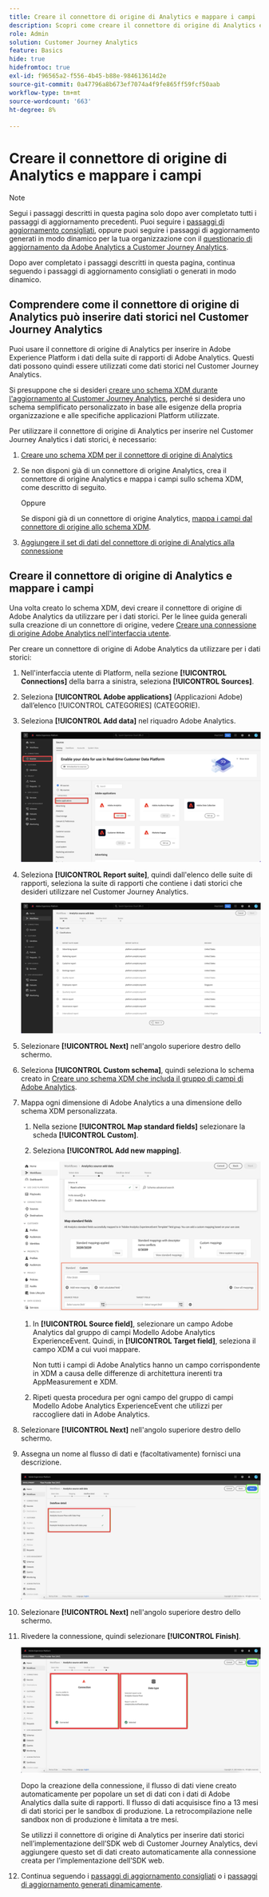 ```yaml
---
title: Creare il connettore di origine di Analytics e mappare i campi
description: Scopri come creare il connettore di origine di Analytics e mappare i campi
role: Admin
solution: Customer Journey Analytics
feature: Basics
hide: true
hidefromtoc: true
exl-id: f96565a2-f556-4b45-b88e-984613614d2e
source-git-commit: 0a47796a8b673ef7074a4f9fe865ff59fcf50aab
workflow-type: tm+mt
source-wordcount: '663'
ht-degree: 8%

---
```


# Creare il connettore di origine di Analytics e mappare i campi

>[!NOTE]
> 
>Segui i passaggi descritti in questa pagina solo dopo aver completato tutti i passaggi di aggiornamento precedenti. Puoi seguire i [passaggi di aggiornamento consigliati](/help/getting-started/cja-upgrade/cja-upgrade-recommendations.md#recommended-upgrade-steps-for-most-organizations), oppure puoi seguire i passaggi di aggiornamento generati in modo dinamico per la tua organizzazione con il [questionario di aggiornamento da Adobe Analytics a Customer Journey Analytics](https://gigazelle.github.io/cja-ttv/).
>
>Dopo aver completato i passaggi descritti in questa pagina, continua seguendo i passaggi di aggiornamento consigliati o generati in modo dinamico.

## Comprendere come il connettore di origine di Analytics può inserire dati storici nel Customer Journey Analytics

Puoi usare il connettore di origine di Analytics per inserire in Adobe Experience Platform i dati della suite di rapporti di Adobe Analytics. Questi dati possono quindi essere utilizzati come dati storici nel Customer Journey Analytics.

Si presuppone che si desideri [creare uno schema XDM durante l&#39;aggiornamento al Customer Journey Analytics](/help/getting-started/cja-upgrade/cja-upgrade-schema-create.md), perché si desidera uno schema semplificato personalizzato in base alle esigenze della propria organizzazione e alle specifiche applicazioni Platform utilizzate.

Per utilizzare il connettore di origine di Analytics per inserire nel Customer Journey Analytics i dati storici, è necessario:

1. [Creare uno schema XDM per il connettore di origine di Analytics](/help/getting-started/cja-upgrade/cja-upgrade-source-connector-schema.md)

1. Se non disponi già di un connettore di origine Analytics, crea il connettore di origine Analytics e mappa i campi sullo schema XDM, come descritto di seguito.

   Oppure

   Se disponi già di un connettore di origine Analytics, [mappa i campi dal connettore di origine allo schema XDM](/help/getting-started/cja-upgrade/cja-upgrade-from-source-connector.md).

1. [Aggiungere il set di dati del connettore di origine di Analytics alla connessione](/help/getting-started/cja-upgrade/cja-upgrade-source-connector-dataset.md)

## Creare il connettore di origine di Analytics e mappare i campi

Una volta creato lo schema XDM, devi creare il connettore di origine di Adobe Analytics da utilizzare per i dati storici. Per le linee guida generali sulla creazione di un connettore di origine, vedere [Creare una connessione di origine Adobe Analytics nell&#39;interfaccia utente](https://experienceleague.adobe.com/docs/experience-platform/sources/ui-tutorials/create/adobe-applications/analytics.html?lang=it).

Per creare un connettore di origine di Adobe Analytics da utilizzare per i dati storici:

1. Nell&#39;interfaccia utente di Platform, nella sezione **[!UICONTROL Connections]** della barra a sinistra, seleziona **[!UICONTROL Sources]**.

1. Seleziona **[!UICONTROL Adobe applications]** (Applicazioni Adobe) dall’elenco [!UICONTROL CATEGORIES] (CATEGORIE).

1. Seleziona **[!UICONTROL Add data]** nel riquadro Adobe Analytics.

   ![Finestra di Adobe Experience Platform con Origini selezionate insieme alle applicazioni Adobe ed Aggiungi dati evidenziati.](./assets/sources-overview.png)

1. Seleziona **[!UICONTROL Report suite]**, quindi dall&#39;elenco delle suite di rapporti, seleziona la suite di rapporti che contiene i dati storici che desideri utilizzare nel Customer Journey Analytics.

   ![Finestra di Adobe Experience Platform con l&#39;elenco delle suite di rapporti](./assets/report-suites.png)

1. Selezionare **[!UICONTROL Next]** nell&#39;angolo superiore destro dello schermo.

1. Seleziona **[!UICONTROL Custom schema]**, quindi seleziona lo schema creato in [Creare uno schema XDM che includa il gruppo di campi di Adobe Analytics](/help/getting-started/cja-upgrade/cja-upgrade-source-connector-schema.md). <!-- Deleted this, because I changed this from choosing the default schemawe're pointing them now at the schema they just created: "Adobe Experience Platform  automatically creates the schema and the corresponding dataset to map all standard fields from the selected Adobe Analytics report suite." -->

   <!-- add screenshot -->

1. Mappa ogni dimensione di Adobe Analytics a una dimensione dello schema XDM personalizzata.

   1. Nella sezione **[!UICONTROL Map standard fields]** selezionare la scheda **[!UICONTROL Custom]**.

   1. Seleziona **[!UICONTROL Add new mapping]**.

   ![mappa campi schema](assets/schema-mapping.png)

   1. In **[!UICONTROL Source field]**, selezionare un campo Adobe Analytics dal gruppo di campi Modello Adobe Analytics ExperienceEvent. Quindi, in **[!UICONTROL Target field]**, seleziona il campo XDM a cui vuoi mappare.

      Non tutti i campi di Adobe Analytics hanno un campo corrispondente in XDM a causa delle differenze di architettura inerenti tra AppMeasurement e XDM.

   1. Ripeti questa procedura per ogni campo del gruppo di campi Modello Adobe Analytics ExperienceEvent che utilizzi per raccogliere dati in Adobe Analytics.

1. Selezionare **[!UICONTROL Next]** nell&#39;angolo superiore destro dello schermo.

1. Assegna un nome al flusso di dati e (facoltativamente) fornisci una descrizione.

   ![Finestra di Adobe Experience Platform che evidenzia la sezione dei dettagli del flusso di dati](./assets/dataflow-detail.png)

1. Selezionare **[!UICONTROL Next]** nell&#39;angolo superiore destro dello schermo.

1. Rivedere la connessione, quindi selezionare **[!UICONTROL Finish]**.

   ![Finestra di Adobe Experience Platform che evidenzia le sezioni Connect e Data type per la revisione](./assets/review.png)

   Dopo la creazione della connessione, il flusso di dati viene creato automaticamente per popolare un set di dati con i dati di Adobe Analytics dalla suite di rapporti. Il flusso di dati acquisisce fino a 13 mesi di dati storici per le sandbox di produzione. La retrocompilazione nelle sandbox non di produzione è limitata a tre mesi.

   Se utilizzi il connettore di origine di Analytics per inserire dati storici nell’implementazione dell’SDK web di Customer Journey Analytics, devi aggiungere questo set di dati creato automaticamente alla connessione creata per l’implementazione dell’SDK web.

1. Continua seguendo i [passaggi di aggiornamento consigliati](/help/getting-started/cja-upgrade/cja-upgrade-recommendations.md#recommended-upgrade-steps-for-most-organizations) o i [passaggi di aggiornamento generati dinamicamente](https://gigazelle.github.io/cja-ttv/).
